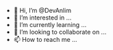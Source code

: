 - 👋 Hi, I’m @DevAnlim
- 👀 I’m interested in ...
- 🌱 I’m currently learning ...
- 💞️ I’m looking to collaborate on ...
- 📫 How to reach me ...

<!---
DevAnlim/DevAnlim is a ✨ special ✨ repository because its `README.md` (this file) appears on your GitHub profile.
You can click the Preview link to take a look at your changes.
--->
